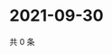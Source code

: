 # 2021-09-30

共 0 条

<!-- BEGIN WEIBO -->
<!-- 最后更新时间 Thu Sep 30 2021 01:18:41 GMT+0800 (China Standard Time) -->

<!-- END WEIBO -->
